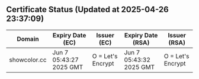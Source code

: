 ## Certificate Status (Updated at 2025-04-26 23:37:09)
| Domain | Expiry Date (EC) | Issuer (EC) | Expiry Date (RSA) | Issuer (RSA) |
|--------|------------------|-------------|-------------------|--------------|
| showcolor.cc | Jun  7 05:43:27 2025 GMT |  O = Let's Encrypt | Jun  7 05:43:32 2025 GMT |  O = Let's Encrypt |
